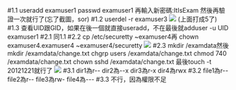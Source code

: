 #1.1
useradd examuser1
passwd examuser1
再輸入新密碼:ItIsExam 然後再驗證一次就行了(忘了截圖，sor)
#1.2
userdel -r examuser3
![](https://ppt.cc/fnrc9x@.png)
(上面打成5了)
#1.3
查看UID跟GID，如果在後一個就直接useradd，不在最後就adduser -u UID examuser1
#2.1
同1.1
#2.2
cp /etc/securetty ~examuser4再
chown examuser4.examuser4 ~examuser4/securetty
![](https://ppt.cc/f60u4x@.png)
#2.3
mkdir /examdata然後mkdir /examdata/change.txt
chgrp users /examdata/change.txt
chmod 740 /examdata/change.txt
chown sshd /examdata/change.txt
最後touch -t 20121221就行了
![](https://ppt.cc/fTxlWx@.png)
#3.1
dir1為r--
dir2為--x
dir3為r-x
dir4為rwx
#3.2
file1為r--
file2為r--
file3為rw-
file4為---
#3.3
不行，因為權限不足